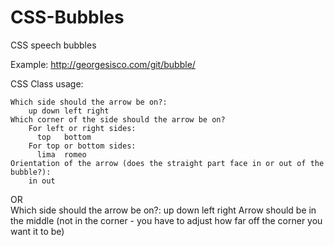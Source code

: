 CSS-Bubbles
===========

CSS speech bubbles

Example:
http://georgesisco.com/git/bubble/

CSS Class usage:

	Which side should the arrow be on?:
		up down left right
	Which corner of the side should the arrow be on?
		For left or right sides:
		  top	bottom
		For top or bottom sides:
		  lima	romeo
	Orientation of the arrow (does the straight part face in or out of the bubble?):
		in out

OR		
	Which side should the arrow be on?:
		up down left right
	Arrow should be in the middle (not in the corner - you have to adjust how far off the corner you want it to be)